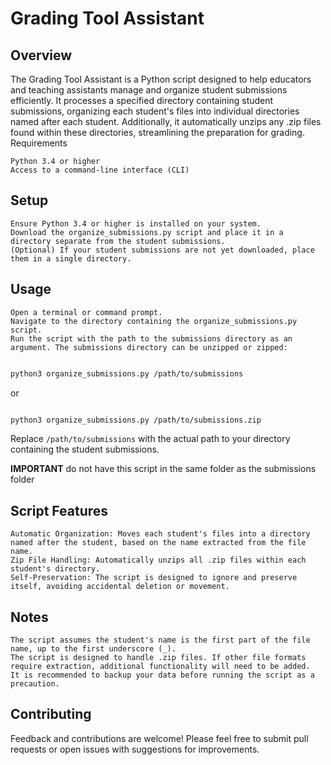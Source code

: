 # Grading Tool Assistant
## Overview

The Grading Tool Assistant is a Python script designed to help educators and teaching assistants manage and organize student submissions efficiently. It processes a specified directory containing student submissions, organizing each student's files into individual directories named after each student. Additionally, it automatically unzips any .zip files found within these directories, streamlining the preparation for grading.
Requirements

    Python 3.4 or higher
    Access to a command-line interface (CLI)

## Setup

    Ensure Python 3.4 or higher is installed on your system.
    Download the organize_submissions.py script and place it in a directory separate from the student submissions.
    (Optional) If your student submissions are not yet downloaded, place them in a single directory.

## Usage

    Open a terminal or command prompt.
    Navigate to the directory containing the organize_submissions.py script.
    Run the script with the path to the submissions directory as an argument. The submissions directory can be unzipped or zipped:

```bash

python3 organize_submissions.py /path/to/submissions
```
or 
```bash

python3 organize_submissions.py /path/to/submissions.zip
```
Replace `/path/to/submissions` with the actual path to your directory containing the student submissions.

**IMPORTANT** do not have this script in the same folder as the submissions folder
## Script Features

    Automatic Organization: Moves each student's files into a directory named after the student, based on the name extracted from the file name.
    Zip File Handling: Automatically unzips all .zip files within each student's directory.
    Self-Preservation: The script is designed to ignore and preserve itself, avoiding accidental deletion or movement.

## Notes

    The script assumes the student's name is the first part of the file name, up to the first underscore (_).
    The script is designed to handle .zip files. If other file formats require extraction, additional functionality will need to be added.
    It is recommended to backup your data before running the script as a precaution.

## Contributing

Feedback and contributions are welcome! Please feel free to submit pull requests or open issues with suggestions for improvements.


